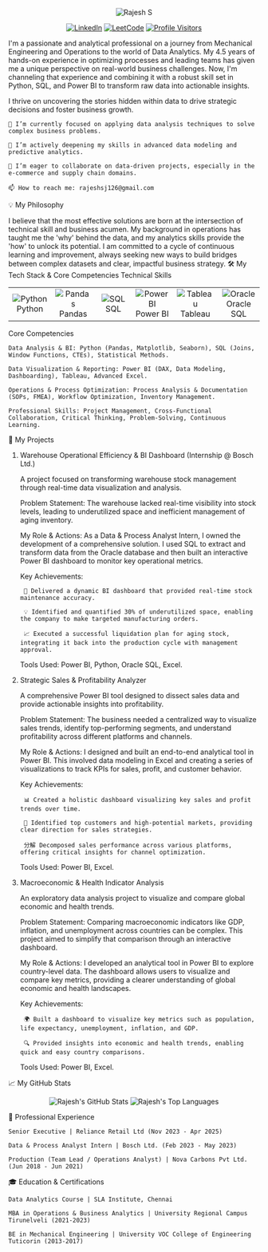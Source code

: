 <p align="center">
<img src="https://www.google.com/search?q=https://capsule-render.vercel.app/api%3Ftype%3Dwaving%26color%3D0077B5%26height%3D180%26section%3Dheader%26text%3DHi!%2520I%27m%2520Rajesh%2520S%26fontSize%3D90%26animation%3DfadeIn%26fontAlignY%3D38%26desc%3DResults-Driven%2520Data%2520Analyst%26descAlignY%3D51%26descAlign%3D62" alt="Rajesh S"/>
</p>

<p align="center">
<a href="https://www.google.com/search?q=https://linkedin.com/in/rajeshsj12" target="_blank"><img src="https://www.google.com/search?q=https://img.shields.io/badge/LinkedIn-0077B5%3Fstyle%3Dfor-the-badge%26logo%3Dlinkedin%26logoColor%3Dwhite" alt="LinkedIn"/></a>
<a href="https://www.google.com/search?q=https://leetcode.com/u/rajeshsj12/" target="_blank"><img src="https://www.google.com/search?q=https://img.shields.io/badge/LeetCode-FFA116%3Fstyle%3Dfor-the-badge%26logo%3Dleetcode%26logoColor%3Dblack" alt="LeetCode"/></a>
<a href="https://github.com/rajeshsj12" target="_blank"><img src="https://www.google.com/search?q=https://komarev.com/ghpvc/%3Fusername%3Drajeshsj12%26label%3DProfile%2520Visitors%26color%3D0e75b6%26style%3Dflat" alt="Profile Visitors"/></a>
</p>

I'm a passionate and analytical professional on a journey from Mechanical Engineering and Operations to the world of Data Analytics. My 4.5 years of hands-on experience in optimizing processes and leading teams has given me a unique perspective on real-world business challenges. Now, I'm channeling that experience and combining it with a robust skill set in Python, SQL, and Power BI to transform raw data into actionable insights.

I thrive on uncovering the stories hidden within data to drive strategic decisions and foster business growth.

    🔭 I’m currently focused on applying data analysis techniques to solve complex business problems.

    🌱 I’m actively deepening my skills in advanced data modeling and predictive analytics.

    👯 I’m eager to collaborate on data-driven projects, especially in the e-commerce and supply chain domains.

    📫 How to reach me: rajeshsj126@gmail.com

💡 My Philosophy

I believe that the most effective solutions are born at the intersection of technical skill and business acumen. My background in operations has taught me the 'why' behind the data, and my analytics skills provide the 'how' to unlock its potential. I am committed to a cycle of continuous learning and improvement, always seeking new ways to build bridges between complex datasets and clear, impactful business strategy.
🛠️ My Tech Stack & Core Competencies
Technical Skills

<table>
<tr>
<td align="center" width="96">
<img src="https://img.shields.io/badge/python-3670A0?style=for-the-badge&logo=python&logoColor=ffdd54" alt="Python"/>
<br>Python
</td>
<td align="center" width="96">
<img src="https://www.google.com/search?q=https://img.shields.io/badge/pandas-%2523150458.svg%3Fstyle%3Dfor-the-badge%26logo%3Dpandas%26logoColor%3Dwhite" alt="Pandas"/>
<br>Pandas
</td>
<td align="center" width="96">
<img src="https://www.google.com/search?q=https://img.shields.io/badge/sql-%25234479A1.svg%3Fstyle%3Dfor-the-badge%26logo%3Dsql%26logoColor%3Dwhite" alt="SQL"/>
<br>SQL
</td>
<td align="center" width="96">
<img src="https://www.google.com/search?q=https://img.shields.io/badge/power%2520bi-F2C811%3Fstyle%3Dfor-the-badge%26logo%3Dpowerbi%26logoColor%3Dblack" alt="Power BI"/>
<br>Power BI
</td>
<td align="center" width="96">
<img src="https://www.google.com/search?q=https://img.shields.io/badge/tableau-E97627%3Fstyle%3Dfor-the-badge%26logo%3Dtableau%26logoColor%3Dwhite" alt="Tableau"/>
<br>Tableau
</td>
<td align="center" width="96">
<img src="https://www.google.com/search?q=https://img.shields.io/badge/Oracle-F80000%3Fstyle%3Dfor-the-badge%26logo%3Doracle%26logoColor%3Dwhite" alt="Oracle"/>
<br>Oracle SQL
</td>
</tr>
</table>
Core Competencies

    Data Analysis & BI: Python (Pandas, Matplotlib, Seaborn), SQL (Joins, Window Functions, CTEs), Statistical Methods.

    Data Visualization & Reporting: Power BI (DAX, Data Modeling, Dashboarding), Tableau, Advanced Excel.

    Operations & Process Optimization: Process Analysis & Documentation (SOPs, FMEA), Workflow Optimization, Inventory Management.

    Professional Skills: Project Management, Cross-Functional Collaboration, Critical Thinking, Problem-Solving, Continuous Learning.

🚀 My Projects
1. Warehouse Operational Efficiency & BI Dashboard (Internship @ Bosch Ltd.)

    A project focused on transforming warehouse stock management through real-time data visualization and analysis.

    Problem Statement: The warehouse lacked real-time visibility into stock levels, leading to underutilized space and inefficient management of aging inventory.

    My Role & Actions: As a Data & Process Analyst Intern, I owned the development of a comprehensive solution. I used SQL to extract and transform data from the Oracle database and then built an interactive Power BI dashboard to monitor key operational metrics.

    Key Achievements:

        🚀 Delivered a dynamic BI dashboard that provided real-time stock maintenance accuracy.

        💡 Identified and quantified 30% of underutilized space, enabling the company to make targeted manufacturing orders.

        📈 Executed a successful liquidation plan for aging stock, integrating it back into the production cycle with management approval.

    Tools Used: Power BI, Python, Oracle SQL, Excel.

    <!-- 🔗 View Project on GitHub -->

2. Strategic Sales & Profitability Analyzer

    A comprehensive Power BI tool designed to dissect sales data and provide actionable insights into profitability.

    Problem Statement: The business needed a centralized way to visualize sales trends, identify top-performing segments, and understand profitability across different platforms and channels.

    My Role & Actions: I designed and built an end-to-end analytical tool in Power BI. This involved data modeling in Excel and creating a series of visualizations to track KPIs for sales, profit, and customer behavior.

    Key Achievements:

        📊 Created a holistic dashboard visualizing key sales and profit trends over time.

        🎯 Identified top customers and high-potential markets, providing clear direction for sales strategies.

        分解 Decomposed sales performance across various platforms, offering critical insights for channel optimization.

    Tools Used: Power BI, Excel.

    <!-- 🔗 View Project on GitHub -->

3. Macroeconomic & Health Indicator Analysis

    An exploratory data analysis project to visualize and compare global economic and health trends.

    Problem Statement: Comparing macroeconomic indicators like GDP, inflation, and unemployment across countries can be complex. This project aimed to simplify that comparison through an interactive dashboard.

    My Role & Actions: I developed an analytical tool in Power BI to explore country-level data. The dashboard allows users to visualize and compare key metrics, providing a clearer understanding of global economic and health landscapes.

    Key Achievements:

        🌍 Built a dashboard to visualize key metrics such as population, life expectancy, unemployment, inflation, and GDP.

        🔍 Provided insights into economic and health trends, enabling quick and easy country comparisons.

    Tools Used: Power BI, Excel.

    <!-- 🔗 View Project on GitHub -->

📈 My GitHub Stats

<p align="center">
<img src="https://www.google.com/search?q=https://github-readme-stats.vercel.app/api%3Fusername%3Drajeshsj12%26show_icons%3Dtrue%26theme%3Dtokyonight%26hide_border%3Dtrue%26include_all_commits%3Dtrue%26count_private%3Dtrue" alt="Rajesh's GitHub Stats" />
<img src="https://www.google.com/search?q=https://github-readme-stats.vercel.app/api/top-langs/%3Fusername%3Drajeshsj12%26layout%3Dcompact%26theme%3Dtokyonight%26hide_border%3Dtrue" alt="Rajesh's Top Languages" />
</p>
💼 Professional Experience

    Senior Executive | Reliance Retail Ltd (Nov 2023 - Apr 2025)

    Data & Process Analyst Intern | Bosch Ltd. (Feb 2023 - May 2023)

    Production (Team Lead / Operations Analyst) | Nova Carbons Pvt Ltd. (Jun 2018 - Jun 2021)

🎓 Education & Certifications

    Data Analytics Course | SLA Institute, Chennai

    MBA in Operations & Business Analytics | University Regional Campus Tirunelveli (2021-2023)

    BE in Mechanical Engineering | University VOC College of Engineering Tuticorin (2013-2017)
